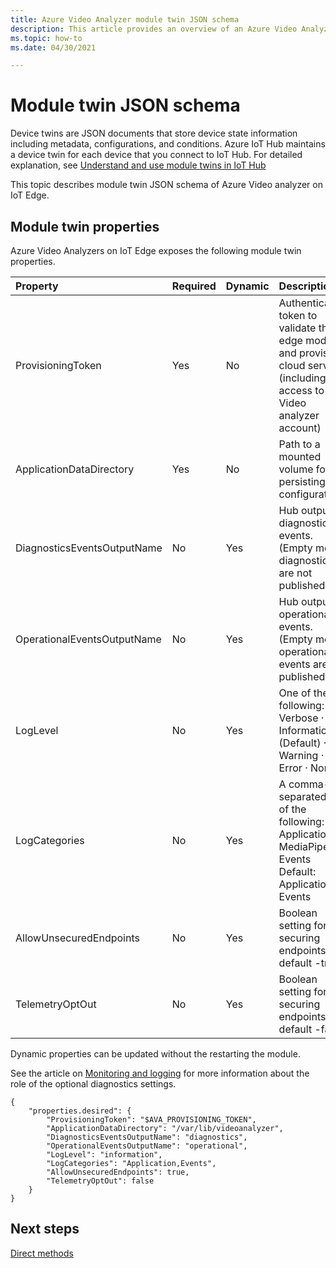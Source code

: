```yaml
---
title: Azure Video Analyzer module twin JSON schema 
description: This article provides an overview of an Azure Video Analyzer module twin JSON schema.
ms.topic: how-to
ms.date: 04/30/2021

---
```

# Module twin JSON schema

Device twins are JSON documents that store device state information including metadata, configurations, and conditions. Azure IoT Hub maintains a device twin for each device that you connect to IoT Hub. For detailed explanation, see [Understand and use module twins in IoT Hub](../../iot-hub/iot-hub-devguide-module-twins)

This topic describes module twin JSON schema of Azure Video analyzer on IoT Edge.

## Module twin properties

Azure Video Analyzers on IoT Edge exposes the following module twin properties.

| Property                    | Required | Dynamic | Description                                                  |
| :-------------------------- | :------- | :------ | :----------------------------------------------------------- |
| ProvisioningToken           | Yes      | No      | Authentication token to validate the edge module and provision cloud services (including access to Video analyzer account) |
| ApplicationDataDirectory    | Yes      | No      | Path to a mounted volume for persisting configuration.       |
| DiagnosticsEventsOutputName | No       | Yes     | Hub output for diagnostics events. (Empty means diagnostics are not published) |
| OperationalEventsOutputName | No       | Yes     | Hub output for operational events. (Empty means operational events are not published) |
| LogLevel                    | No       | Yes     | One of the following: · Verbose · Information (Default) · Warning · Error · None |
| LogCategories               | No       | Yes     | A comma-separated list of the following: Application, MediaPipeline, Events Default: Application, Events |
| AllowUnsecuredEndpoints     | No       | Yes     | Boolean setting for securing endpoints, default -true        |
| TelemetryOptOut             | No       | Yes     | Boolean setting for securing endpoints, default -false       |

Dynamic properties can be updated without the restarting the module. 

See the article on [Monitoring and logging](monitor-log-edge.md) for more information about the role of the optional diagnostics settings.

```
{
    "properties.desired": {
        "ProvisioningToken": "$AVA_PROVISIONING_TOKEN",
        "ApplicationDataDirectory": "/var/lib/videoanalyzer",
        "DiagnosticsEventsOutputName": "diagnostics",
        "OperationalEventsOutputName": "operational",
        "LogLevel": "information",
        "LogCategories": "Application,Events",
        "AllowUnsecuredEndpoints": true,
        "TelemetryOptOut": false
    }
}
```

## Next steps

[Direct methods](direct-methods.md)
